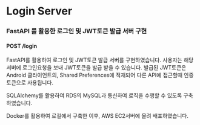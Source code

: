 # Login Server
### FastAPI 를 활용한 로그인 및 JWT토큰 발급 서버 구현

#### POST /login
FastAPI를 활용하여 로그인 및 JWT토큰 발급 서버를 구현하였습니다.
사용자는 해당 서버에 로그인요청을 보내 JWT토큰을 발급 받을 수 있습니다. 
발급된 JWT토큰은 Android 클라이언트의, Shared Preferences에 적재되어 다른 API에 접근할때 인증토큰으로 사용됩니다. 

SQLAlchemy를 활용하여 RDS의 MySQL과 통신하여 로직을 수행할 수 있도록 구축하였습니다. 

Docker를 활용하여 로컬에서 구축한 이후, AWS EC2서버에 올려 배포하였습니다. 
